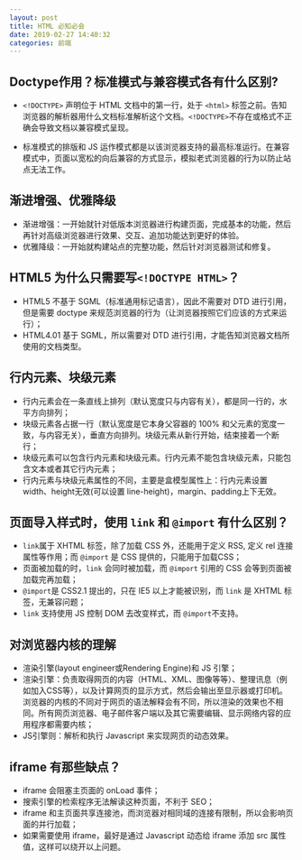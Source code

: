 ```yaml
---
layout: post
title: HTML 必知必会
date: 2019-02-27 14:40:32
categories: 前端
---
```


## Doctype作用？标准模式与兼容模式各有什么区别?

* `<!DOCTYPE>` 声明位于 HTML 文档中的第一行，处于 `<html>` 标签之前。告知浏览器的解析器用什么文档标准解析这个文档。`<!DOCTYPE>`不存在或格式不正确会导致文档以兼容模式呈现。

*  标准模式的排版和 JS 运作模式都是以该浏览器支持的最高标准运行。在兼容模式中，页面以宽松的向后兼容的方式显示，模拟老式浏览器的行为以防止站点无法工作。


## 渐进增强、优雅降级
* 渐进增强：一开始就针对低版本浏览器进行构建页面，完成基本的功能，然后再针对高级浏览器进行效果、交互、追加功能达到更好的体验。
* 优雅降级：一开始就构建站点的完整功能，然后针对浏览器测试和修复。

<!-- more -->

## HTML5 为什么只需要写`<!DOCTYPE HTML>`？

*  HTML5 不基于 SGML（标准通用标记语言），因此不需要对 DTD 进行引用，但是需要 doctype 来规范浏览器的行为（让浏览器按照它们应该的方式来运行）；
* HTML4.01 基于 SGML，所以需要对 DTD 进行引用，才能告知浏览器文档所使用的文档类型。

## 行内元素、块级元素
* 行内元素会在一条直线上排列（默认宽度只与内容有关），都是同一行的，水平方向排列；
* 块级元素各占据一行（默认宽度是它本身父容器的 100% 和父元素的宽度一致，与内容无关），垂直方向排列。块级元素从新行开始，结束接着一个断行；
* 块级元素可以包含行内元素和块级元素。行内元素不能包含块级元素，只能包含文本或者其它行内元素；
*  行内元素与块级元素属性的不同，主要是盒模型属性上：行内元素设置 width、height无效(可以设置 line-height)，margin、padding上下无效。

## 页面导入样式时，使用 `link` 和 `@import` 有什么区别？
* `link`属于 XHTML 标签，除了加载 CSS 外，还能用于定义 RSS, 定义 rel 连接属性等作用；而 `@import` 是 CSS 提供的，只能用于加载CSS；
* 页面被加载的时，`link` 会同时被加载，而 `@import` 引用的 CSS 会等到页面被加载完再加载；
* `@import`是 CSS2.1 提出的，只在 IE5 以上才能被识别，而 `link`  是 XHTML 标签，无兼容问题；
* `link` 支持使用 JS 控制 DOM 去改变样式，而 `@import`不支持。

## 对浏览器内核的理解
* 渲染引擎(layout engineer或Rendering Engine)和 JS 引擎；
* 渲染引擎：负责取得网页的内容（HTML、XML、图像等等）、整理讯息（例如加入CSS等），以及计算网页的显示方式，然后会输出至显示器或打印机。浏览器的内核的不同对于网页的语法解释会有不同，所以渲染的效果也不相同。所有网页浏览器、电子邮件客户端以及其它需要编辑、显示网络内容的应用程序都需要内核；
* JS引擎则：解析和执行 Javascript 来实现网页的动态效果。

## iframe 有那些缺点？
 * iframe 会阻塞主页面的 onLoad 事件；
 * 搜索引擎的检索程序无法解读这种页面，不利于 SEO；
 * iframe 和主页面共享连接池，而浏览器对相同域的连接有限制，所以会影响页面的并行加载；
 * 如果需要使用 iframe，最好是通过 Javascript 动态给 iframe 添加 src 属性值，这样可以绕开以上问题。


